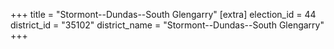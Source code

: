 +++
title = "Stormont--Dundas--South Glengarry"
[extra]
election_id = 44
district_id = "35102"
district_name = "Stormont--Dundas--South Glengarry"
+++
